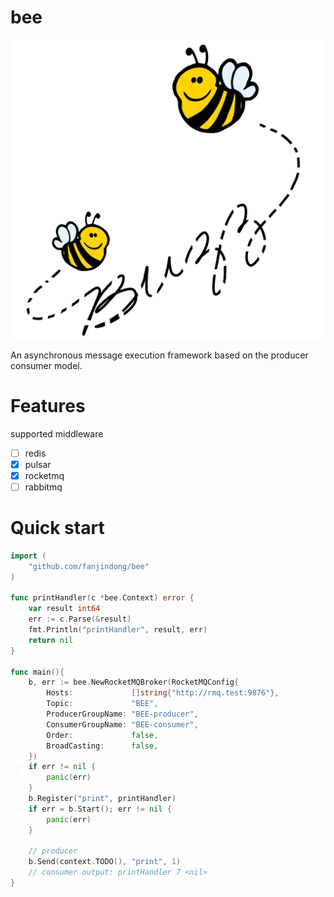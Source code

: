 # bee

![image](./images/favpng_honey.png)

An asynchronous message execution framework based on the producer consumer model.

# Features

supported middleware

-[ ] redis
-[x] pulsar
-[x] rocketmq
-[ ] rabbitmq

# Quick start

```go
import (
    "github.com/fanjindong/bee"
)

func printHandler(c *bee.Context) error {
    var result int64
    err := c.Parse(&result)
    fmt.Println("printHandler", result, err)
    return nil
}

func main(){
    b, err := bee.NewRocketMQBroker(RocketMQConfig{
        Hosts:             []string{"http://rmq.test:9876"},
        Topic:             "BEE",
        ProducerGroupName: "BEE-producer",
        ConsumerGroupName: "BEE-consumer",
        Order:             false,
        BroadCasting:      false,
    })
    if err != nil {
        panic(err)
    }
    b.Register("print", printHandler)
    if err = b.Start(); err != nil {
        panic(err)
    }
    
	// producer
    b.Send(context.TODO(), "print", 1)
	// consumer output: printHandler 7 <nil>
}

```